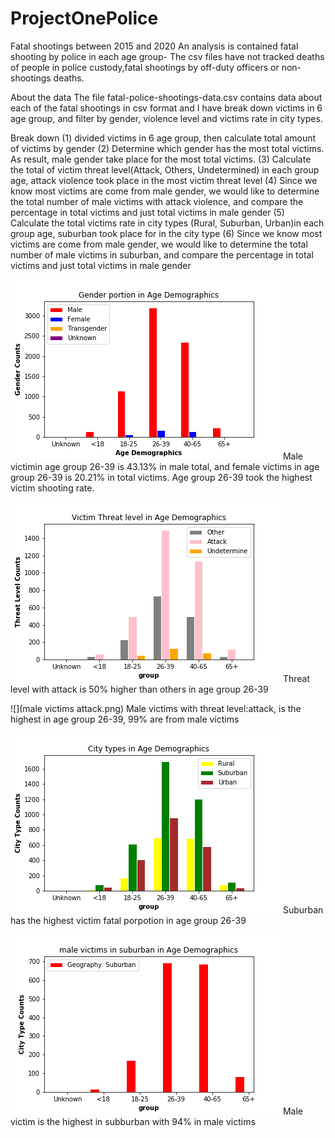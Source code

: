 # ProjectOnePolice

Fatal shootings between 2015 and 2020
An analysis is contained fatal shooting by police in each age group- The csv files have not tracked deaths of people in police custody,fatal shootings by off-duty officers or non-shootings deaths.

About the data
The file fatal-police-shootings-data.csv contains data about each of the fatal shootings in csv format and I have break down victims in 6 age group, and filter by gender, violence level and victims rate in city types.

        
 Break down
 (1) divided victims in 6 age group, then calculate total amount of victims by gender
 (2) Determine which gender has the most total victims. As result, male gender take place for the most total victims.
 (3) Calculate the total of victim threat level(Attack, Others, Undetermined) in each group age, attack violence took place in the most victim threat level
 (4) Since we know most victims are come from male gender, we would like to determine the total number of male victims with attack violence, and compare the percentage in total victims and just total victims in male gender
 (5) Calculate the total victims rate in city types (Rural, Suburban, Urban)in each group age, suburban took place for in the city type
 (6) Since we know most victims are come from male gender, we would like to determine the total number of male victims in suburban, and compare the percentage in total victims and just total victims in male gender
        
        
        
![](gender_age.png)
          Male victimin age group 26-39 is 43.13% in male total, and female victims in age group 26-39 is 20.21% in total victims. Age group 26-39 took the highest victim shooting rate.
          
          
![](threat_levlel_age.png)
          Threat level with attack is 50% higher than others in age group 26-39
          
          
![](male victims attack.png)
          Male victims with threat level:attack, is the highest in age group 26-39, 99% are from male victims
          
          
![](citytypes_age.png)
          Suburban has the highest victim fatal porpotion in age group 26-39
          
          
![](sub_male.png)
          Male victim is the highest in subburban with 94% in male victims
          
          
          
